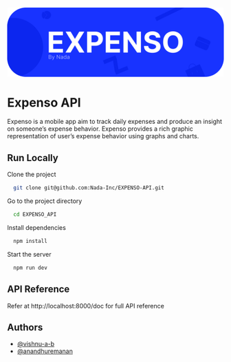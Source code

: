 ![Logo](https://raw.githubusercontent.com/ananduremanan/Demo/main/New%20Proposed%20Design%20Track.png)

# Expenso API

Expenso is a mobile app aim to track daily expenses and produce an insight on someone’s expense behavior. Expenso provides a rich graphic representation of user’s expense behavior using graphs and charts.

## Run Locally

Clone the project

```bash
  git clone git@github.com:Nada-Inc/EXPENSO-API.git
```

Go to the project directory

```bash
  cd EXPENSO_API
```

Install dependencies

```bash
  npm install
```

Start the server

```bash
  npm run dev
```

## API Reference

Refer at http://localhost:8000/doc for full API reference

## Authors

- [@vishnu-a-b](https://github.com/vishnu-a-b)
- [@anandhuremanan](https://github.com/ananduremanan)
